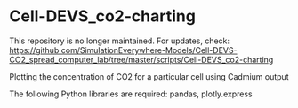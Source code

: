 # Cell-DEVS_co2-charting
This repository is no longer maintained. For updates, check:
https://github.com/SimulationEverywhere-Models/Cell-DEVS-CO2_spread_computer_lab/tree/master/scripts/Cell-DEVS_co2-charting

Plotting the concentration of CO2 for a particular cell using Cadmium output

The following Python libraries are required: pandas, plotly.express
